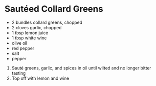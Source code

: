 # Sautéed Collard Greens

* 2 bundles collard greens, chopped
* 2 cloves garlic, chopped
* 1 tbsp lemon juice
* 1 tbsp white wine
* olive oil
* red pepper
* salt
* pepper

1. Sauté greens, garlic, and spices in oil until wilted and no longer bitter tasting
1. Top off with lemon and wine
